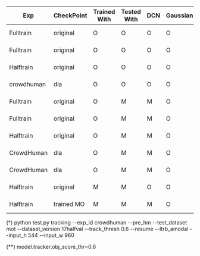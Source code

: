 | Exp        | CheckPoint | Trained With | Tested With | DCN | Gaussian | Age | Private Half | Public Half | Private Test |
|------------|------------|--------------|-------------|-----|----------|-----|--------------|-------------|--------------|
| Fulltrain  | original   | O            | O           | O   | O        |     | 69.8, 70.2   | 68.1, 66.8  | 67.3         |
| Fulltrain  | original   | O            | O           | O   | O        | 3   | 67.0, 70.9   | ----, ----  | -            |
| Halftrain  | original   | O            | O           | O   | O        |     | 64.2, 66.1   | 63.2, 63.1  | -            |
| crowdhuman | dla        | O            | O           | O   | O        |     | 53.8, 52.2*  | 52.7, 50.7* | -            |
| Fulltrain  | original   | O            | M           | M   | O        |     | 68.5, 68.2   | 66.2, 65.7  | -            |
| Fulltrain  | original   | O            | M           | M   | O        | 3   | 67.0, 71.2   | ----, ----  | -            |
| Halftrain  | original   | O            | M           | M   | O        |     | ----, ----   | ----, ----  | -            |
| CrowdHuman | dla        | O            | M           | M   | O        |     | 58.2, 51.3   | ----, ----  | -            |
| CrowdHuman | dla        | O            | M           | M   | O        |     | 56.5, 54.9** | ----, ----  | -            |
| Halftrain  | original   | M            | M           | O   | O        | 3   | 65.7, 66.2   | ----, ----  | -            |
| Halftrain  | trained MO | M            | M           | M   | O        |     | 63.2, 65.3   | ----, ----  | -            |


(*) python test.py tracking --exp_id crowdhuman --pre_hm --test_dataset mot --dataset_version 17halfval --track_thresh 0.6 --resume --ltrb_amodal --input_h 544 --input_w 960

(**) model.tracker.obj_score_thr=0.6
